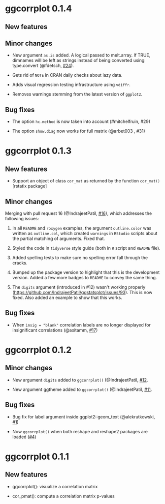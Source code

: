 # ggcorrplot 0.1.4

## New features

## Minor changes
  
- New argument `as.is` added. A logical passed to melt.array. If TRUE, dimnames
  will be left as strings instead of being converted using type.convert
  (@fdetsch, [#24](https://github.com/kassambara/ggcorrplot/pull/24)).

- Gets rid of `NOTE` in CRAN daily checks about lazy data.

- Adds visual regression testing infrastructure using `vdiffr`.

- Removes warnings stemming from the latest version of `ggplot2`.

## Bug fixes

- The option `hc.method` is now taken into account (#mitchelfruin, #29)

- The option `show.diag` now works for full matrix (@arbet003 , #31)

# ggcorrplot 0.1.3
  
## New features
   
- Support an object of class `cor_mat` as returned by the function `cor_mat()`
  [rstatix package]

## Minor changes
   
Merging with pull request 16 (@IndrajeetPatil,
[#16](https://github.com/kassambara/ggcorrplot/pull/16)), which addresses the
following issues:

1. In all `README` and `roxygen` examples, the argument `outline.color` was
   written as `outline.col`, which created `warnings` in `RStudio` scripts about
   the partial matching of arguments. Fixed that.

2. Styled the code in `tidyverse` style guide (both in `R` script and `README`
   file).

3. Added spelling tests to make sure no spelling error fall through the cracks.

4. Bumped up the package version to highlight that this is the development
   version. Added a few more badges to `README` to convey the same thing.

5. The `digits` argument (introduced in #12) wasn't working properly
   (https://github.com/IndrajeetPatil/ggstatsplot/issues/93). This is now fixed.
   Also added an example to show that this works.

## Bug fixes
   
- When `insig = "blank"` correlation labels are no longer displayed for
  insignificant correlations (@axitamm,
  [#17](https://github.com/kassambara/ggcorrplot/pull/17))

# ggcorrplot 0.1.2
   
## Minor changes
   
- New argument `digits` added to `ggcorrplot()` (@IndrajeetPatil,
  [#12](https://github.com/kassambara/ggcorrplot/pull/12).

- New argument ggtheme added to `ggcorrplot()` (@IndrajeetPatil,
  [#11](https://github.com/kassambara/ggcorrplot/pull/11).

## Bug fixes
   
- Bug fix for label argument inside ggplot2::geom_text (@alekrutkowski,
  [#1](https://github.com/kassambara/ggcorrplot/pull/1))

- Now `ggcorrplot()` when both reshape and reshape2 packages are loaded
  ([#4](https://github.com/kassambara/ggcorrplot/issues/4))

# ggcorrplot 0.1.1

## New features
   
- ggcorrplot(): visualize a correlation matrix

- cor_pmat(): compute a correlation matrix p-values

